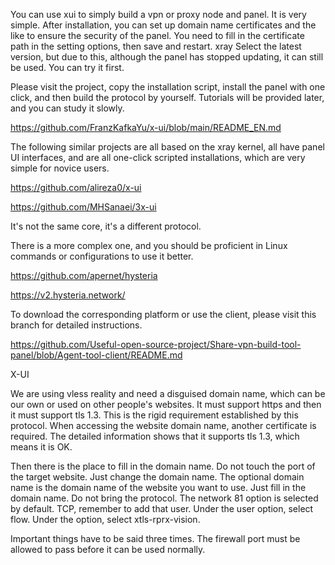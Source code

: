 You can use xui to simply build a vpn or proxy node and panel. It is very simple. After installation, you can set up domain name certificates and the like to ensure the security of the panel. You need to fill in the certificate path in the setting options, then save and restart. xray  Select the latest version, but due to this, although the panel has stopped updating, it can still be used. You can try it first.


Please visit the project, copy the installation script, install the panel with one click, and then build the protocol by yourself. Tutorials will be provided later, and you can study it slowly.

https://github.com/FranzKafkaYu/x-ui/blob/main/README_EN.md




The following similar projects are all based on the xray kernel, all have panel UI interfaces, and are all one-click scripted installations, which are very simple for novice users.



https://github.com/alireza0/x-ui


https://github.com/MHSanaei/3x-ui







It's not the same core, it's a different protocol.



There is a more complex one, and you should be proficient in Linux commands or configurations to use it better.

 https://github.com/apernet/hysteria


 https://v2.hysteria.network/






 To download the corresponding platform or use the client, please visit this branch for detailed instructions.




 https://github.com/Useful-open-source-project/Share-vpn-build-tool-panel/blob/Agent-tool-client/README.md


 X-UI


We are using vless reality and need a disguised domain name, which can be our own or used on other people's websites. It must support https and then it must support tls 1.3. This is the rigid requirement established by this protocol. When accessing the website domain name, another certificate is required.  The detailed information shows that it supports tls 1.3, which means it is OK.

 Then there is the place to fill in the domain name. Do not touch the port of the target website. Just change the domain name. The optional domain name is the domain name of the website you want to use. Just fill in the domain name. Do not bring the protocol. The network 81 option is selected by default.  TCP, remember to add that user. Under the user option, select flow. Under the option, select xtls-rprx-vision.

 Important things have to be said three times. The firewall port must be allowed to pass before it can be used normally.
